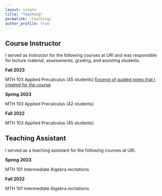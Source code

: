 ```yaml
---
layout: single
title: "Teaching"
permalink: /teaching/
author_profile: true
---
```




## Course Instructor

I served as instructor for the following courses at URI and was responsible for lecture material, assessments, grading, and assisting students.

<b>Fall 2023</b>

MTH 103 Applied Precalculus (45 students)
[Excerpt of guided notes that I created for the course](/files/mth103-sample-notes.pdf)

<b>Spring 2023</b>

MTH 103 Applied Precalculus (42 students)

<b>Fall 2022</b>

MTH 103 Applied Precalculus (45 students)


## Teaching Assistant

I served as a teaching assistant for the following courses at URI.

<b>Spring 2023</b>

MTH 101 Intermediate Algebra recitations

<b>Fall 2022</b>

MTH 101 Intermediate Algebra recitations